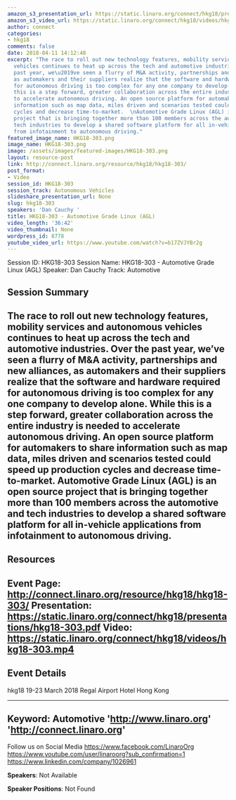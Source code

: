 ```yaml
---
amazon_s3_presentation_url: https://static.linaro.org/connect/hkg18/presentations/hkg18-303.pdf
amazon_s3_video_url: https://static.linaro.org/connect/hkg18/videos/hkg18-303.mp4
author: connect
categories:
- hkg18
comments: false
date: 2018-04-11 14:12:48
excerpt: "The race to roll out new technology features, mobility services and autonomous
  vehicles continues to heat up across the tech and automotive industries. Over the
  past year, we\u2019ve seen a flurry of M&A activity, partnerships and new alliances,
  as automakers and their suppliers realize that the software and hardware required
  for autonomous driving is too complex for any one company to develop alone. \nWhile
  this is a step forward, greater collaboration across the entire industry is needed
  to accelerate autonomous driving. An open source platform for automakers to share
  information such as map data, miles driven and scenarios tested could speed up production
  cycles and decrease time-to-market.  \nAutomotive Grade Linux (AGL) is an open source
  project that is bringing together more than 100 members across the automotive and
  tech industries to develop a shared software platform for all in-vehicle applications
  from infotainment to autonomous driving."
featured_image_name: HKG18-303.png
image_name: HKG18-303.png
image: /assets/images/featured-images/HKG18-303.png
layout: resource-post
link: http://connect.linaro.org/resource/hkg18/hkg18-303/
post_format:
- Video
session_id: HKG18-303
session_track: Autonomous Vehicles
slideshare_presentation_url: None
slug: hkg18-303
speakers: 'Dan Cauchy '
title: HKG18-303 - Automotive Grade Linux (AGL)
video_length: '36:42'
video_thumbnail: None
wordpress_id: 8778
youtube_video_url: https://www.youtube.com/watch?v=b17ZVJYBr2g
---
```


Session ID: HKG18-303
Session Name: HKG18-303 - Automotive Grade Linux (AGL)
Speaker: Dan Cauchy
Track: Automotive

## Session Summary
The race to roll out new technology features, mobility services and autonomous vehicles continues to heat up across the tech and automotive industries. Over the past year, we’ve seen a flurry of M&A activity, partnerships and new alliances, as automakers and their suppliers realize that the software and hardware required for autonomous driving is too complex for any one company to develop alone.
While this is a step forward, greater collaboration across the entire industry is needed to accelerate autonomous driving. An open source platform for automakers to share information such as map data, miles driven and scenarios tested could speed up production cycles and decrease time-to-market.
Automotive Grade Linux (AGL) is an open source project that is bringing together more than 100 members across the automotive and tech industries to develop a shared software platform for all in-vehicle applications from infotainment to autonomous driving.
---------------------------------------------------
## Resources
Event Page: http://connect.linaro.org/resource/hkg18/hkg18-303/
Presentation: https://static.linaro.org/connect/hkg18/presentations/hkg18-303.pdf
Video: https://static.linaro.org/connect/hkg18/videos/hkg18-303.mp4
---------------------------------------------------
## Event Details
hkg18
19-23 March 2018
Regal Airport Hotel Hong Kong

---------------------------------------------------
Keyword: Automotive
'http://www.linaro.org'
'http://connect.linaro.org'
---------------------------------------------------
Follow us on Social Media
https://www.facebook.com/LinaroOrg
https://www.youtube.com/user/linaroorg?sub_confirmation=1
https://www.linkedin.com/company/1026961

**Speakers**: Not Available

**Speaker Positions**: Not Found
